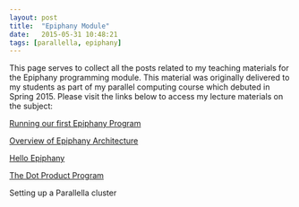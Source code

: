 ```yaml
---
layout: post
title:  "Epiphany Module"
date:   2015-05-31 10:48:21
tags: [parallella, epiphany]
---
```

This page serves to collect all the posts related to my teaching materials 
for the Epiphany programming module. This material was originally delivered
to my students as part of my parallel computing course which debuted in 
Spring 2015. Please visit the links below to access my lecture materials on 
the subject: 

[Running our first Epiphany Program][running]

[Overview of Epiphany Architecture][overview]

[Hello Epiphany][hello]

[The Dot Product Program][dot]

Setting up a Parallella cluster

[running]:   http://suzannejmatthews.github.io/2015/06/01/running-our-first-epiphany-program/
[overview]:  http://suzannejmatthews.github.io/2015/06/02/epiphany-overview/
[hello]:     http://suzannejmatthews.github.io/2015/06/03/epiphany-hello-world/
[dot]:       http://suzannejmatthews.github.io/2015/06/09/dot-product/

